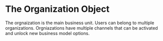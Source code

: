 The Organization Object
===

The orgnaization is the main business unit.  Users can belong to multiple organizations.  Orgniazations have multiple channels that can be activated and unlock new business model options.

